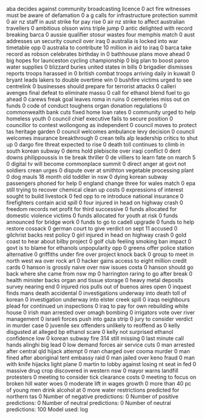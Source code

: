 aba decides against community broadcasting licence
0
act fire witnesses must be aware of defamation
0
a g calls for infrastructure protection summit
0
air nz staff in aust strike for pay rise
0
air nz strike to affect australian travellers
0
ambitious olsson wins triple jump
0
antic delighted with record breaking barca
0
aussie qualifier stosur wastes four memphis match
0
aust addresses un security council over iraq
0
australia is locked into war timetable opp
0
australia to contribute 10 million in aid to iraq
0
barca take record as robson celebrates birthday in
0
bathhouse plans move ahead
0
big hopes for launceston cycling championship
0
big plan to boost paroo water supplies
0
blizzard buries united states in bills
0
brigadier dismisses reports troops harassed in
0
british combat troops arriving daily in kuwait
0
bryant leads lakers to double overtime win
0
bushfire victims urged to see centrelink
0
businesses should prepare for terrorist attacks
0
calleri avenges final defeat to eliminate massu
0
call for ethanol blend fuel to go ahead
0
carews freak goal leaves roma in ruins
0
cemeteries miss out on funds
0
code of conduct toughens organ donation regulations
0
commonwealth bank cuts fixed home loan rates
0
community urged to help homeless youth
0
council chief executive fails to secure position
0
councillor to contest wollongong as independent
0
council moves to protect tas heritage garden
0
council welcomes ambulance levy decision
0
council welcomes insurance breakthrough
0
crean tells alp leadership critics to shut up
0
dargo fire threat expected to rise
0
death toll continues to climb in south korean subway
0
dems hold plebiscite over iraqi conflict
0
dent downs philippoussis in tie break thriller
0
de villiers to learn fate on march 5
0
digital tv will become commonplace summit
0
direct anger at govt not soldiers crean urges
0
dispute over at smithton vegetable processing plant
0
dog mauls 18 month old toddler in nsw
0
dying korean subway passengers phoned for help
0
england change three for wales match
0
epa still trying to recover chemical clean up costs
0
expressions of interest sought to build livestock
0
fed opp to re introduce national insurance
0
firefighters contain acid spill
0
four injured in head on highway crash
0
freedom records net profit for third successive
0
funds allocated for domestic violence victims
0
funds allocated for youth at risk
0
funds announced for bridge work
0
funds to go to cadell upgrade
0
funds to help restore cossack
0
german court to give verdict on sept 11 accused
0
gilchrist backs rest policy
0
girl injured in head on highway crash
0
gold coast to hear about bilby project
0
golf club feeling smoking ban impact
0
govt is to blame for ethanols unpopularity opp
0
greens offer police station alternative
0
griffiths under fire over project knock back
0
group to meet in north west wa over rock art
0
hacker gains access to eight million credit cards
0
hanson is grossly naive over nsw issues costa
0
hanson should go back where she came from nsw mp
0
harrington raring to go after break
0
health minister backs organ and tissue storage
0
heavy metal deposits survey nearing end
0
injured rios pulls out of buenos aires open
0
inquest finds mans death accidental
0
investigations underway into death toll of korean
0
investigation underway into elster creek spill
0
iraqs neighbours plead for continued un inspections
0
iraq to pay for own rebuilding white house
0
irish man arrested over omagh bombing
0
irrigators vote over river management
0
israeli forces push into gaza strip
0
jury to consider verdict in murder case
0
juvenile sex offenders unlikely to reoffend as
0
kelly disgusted at alleged bp ethanol scare
0
kelly not surprised ethanol confidence low
0
korean subway fire 314 still missing
0
last minute call hands alinghi big lead
0
low demand forces air service cuts
0
man arrested after central qld hijack attempt
0
man charged over cooma murder
0
man fined after aboriginal tent embassy raid
0
man jailed over keno fraud
0
man with knife hijacks light plane
0
martin to lobby against losing nt seat in fed
0
massive drug crop discovered in western nsw
0
mayor warns landfill protesters
0
meeting to consider tick clearance costs
0
meeting to focus on broken hill water woes
0
moderate lift in wages growth
0
more than 40 pc of young men drink alcohol at
0
more water restrictions predicted for northern tas
0
Number of negative predictions: 0
Number of positive predictions: 0
Number of neutral predictions: 0
Number of neutral predictions: 100
Model used: log
